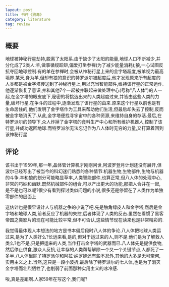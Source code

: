 ```yaml
---
layout: post
title: 书评《狼毒》
category: literature
tag: review
---
```


## 概要

地球被神秘行星劫持,脱离了太阳系.由于缺少了太阳的能量,地球人口不断减少,并分化成了2类人:羊,做事循规蹈矩,偏爱打坐参禅(为了减少能量消耗);狼,一心试图反抗夺回地球控制.有的羊在参禅时,会被从神秘行星上来的金字塔超度,被羊视为最高境界.某天,身为羊,但却有狼的意识的特罗派尔被超度后,他才发现原来所有超度的人类都是被金字塔传送到了神秘行星上,用以充当智能部件,维持该行星的正常运作.他逐渐恢复了意识,并和其他7个一起被并联起来做处理中心(号称"八人体")的人一起,在金字塔的眼皮底下,秘密的将挑选出来的人类超度过来,并皆由这些人类的力量,破坏行星.在争斗的过程中,逐渐发现了该行星的由来.原来这个行星以前也是有生命居住的,他们发明了金字塔作为工具来帮助他们生活,但最后却失去了控制,反而被金字塔消灭了.从此,金字塔便找寻宇宙中的各种资源,来维持自身的存活.最后,在特罗派尔的领导下,众人炸掉了金字塔的食料生产中心和所有维护机器人,控制了该行星,并成功返回地球.而特罗派尔无法忘记作为八人体时无穷的力量,又打算着回到该神秘行星

## 评论

该书出于1959年,那一年,晶体管计算机才刚刚问世,阿波罗登月计划还没有展开,但波尔已经写出了被当今的科幻迷们熟悉的各种情节:机器生物,生物部件,生物与机器的斗争.羊和狼的划分可能略显草率,人类智能部件,也算正常,但八人体的处理中心,非常的巧妙和幽默.既然机械部件的组合,可以产出更大的功能,那把人合并在一起,是不是也可以呢?很少有看到探讨类似问题的小说,很多还是停留在了人类作为单独零部件的层面上

这估计也是很早设计人与机器之争的小说了吧.先是触角绿皮人和金字塔,然后是金字塔和地球人类,前者反应了机器的失控,后者体现了人类的反击.虽然在看惯了黑客帝国之类影片的现在可能比较平常,但不可否认,这些情节现在读来也是非常精彩的.

我觉得最体现人本想法的地方是书本偏后段时八人体的争论.八人体把地球人类运过来,是为了人类好么?长远来看,是的,但对于运过来的人,则不是.他们是为了解救人类么?也不是,只是把运来的人类,当作打击金字塔的武器而已.八人体先是提供食物,然后停止供食,激众人反抗,让幸存的人类帮帮解除一个又一个关键节点,人都死了一多半.八人体里除了特罗派尔和阿拉·纳罗娃还有些不忍外,其他的大多是无可奈何,实用主义之上.当然,这只是一段小波折,最后除了特罗派尔的七人体,也是为了消灭金字塔而壮烈牺牲了,也削弱了前面那种实用主义的冰冷感.

唉,真是差距啊.人家59年在写这个,我们呢?